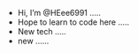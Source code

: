 - Hi, I’m @HEee6991 .....
- Hope to learn to code here .....
- New tech .....
- new ......

<!---
HEee6991/HEee6991 is a ✨ special ✨ repository because its `README.md` (this file) appears on your GitHub profile.
You can click the Preview link to take a look at your changes.
--->
